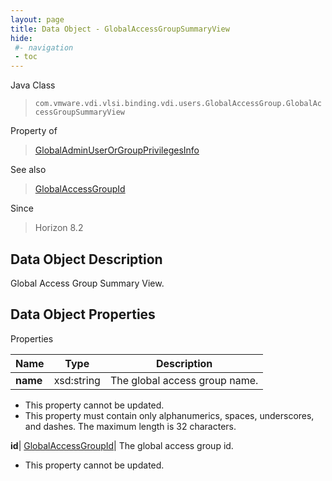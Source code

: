 ```yaml
---
layout: page
title: Data Object - GlobalAccessGroupSummaryView
hide:
 #- navigation
 - toc
---
```






Java Class  
> `com.vmware.vdi.vlsi.binding.vdi.users.GlobalAccessGroup.GlobalAccessGroupSummaryView`

Property of  
> [GlobalAdminUserOrGroupPrivilegesInfo](vdi.users.AdminUserOrGroup.GlobalAdminUserOrGroupPrivilegesInfo.md#field_detail)

See also  
> [GlobalAccessGroupId](vdi.entity.GlobalAccessGroupId.md)

Since  
> Horizon 8.2


## Data Object Description 

Global Access Group Summary View. 

## Data Object Properties

Properties

Name |  Type |  Description   
---|---|---  
**name**|  xsd:string|  The global access group name.   


 * This property cannot be updated.
  * This property must contain only alphanumerics, spaces, underscores, and dashes. The maximum length is 32 characters. 

  
**id**| [GlobalAccessGroupId](vdi.entity.GlobalAccessGroupId.md)|  The global access group id.   


 * This property cannot be updated.

  
  
  
   
  
  
